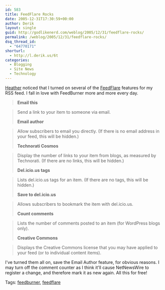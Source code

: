 ```yaml
---
id: 583
title: FeedFlare Rocks
date: 2005-12-31T17:30:59+00:00
author: Derik
layout: single
guid: http://godlikenerd.com/weblog/2005/12/31/feedflare-rocks/
permalink: /weblog/2005/12/31/feedflare-rocks/
dsq_thread_id:
  - "64770171"
shorturl:
  - http://l.derik.us/6t
categories:
  - Blogging
  - Site News
  - Technology
---
```

[Heather](http://www.pixelscribbles.com/journal/) noticed that I turned on several of the [FeedFlare](http://www.feedburner.com/fb/a/publishers/feedflare) features for my RSS feed. I fall in love with FeedBurner more and more every day.

> **Email this**
    
> Send a link to your item to someone via email.
> 
> **Email author**
    
> Allow subscribers to email you directly. (If there is no email address in your feed, this will be hidden.)
> 
> **Technorati Cosmos**
    
> Display the number of links to your item from blogs, as measured by Technorati. (If there are no links, this will be hidden.)
> 
> **Del.icio.us tags**
    
> Lists del.icio.us tags for an item. (If there are no tags, this will be hidden.)
> 
> **Save to del.icio.us**
    
> Allows subscribers to bookmark the item with del.icio.us.
> 
> **Count comments**
    
> Lists the number of comments posted to an item (for WordPress blogs only).
> 
> **Creative Commons**
    
> Displays the Creative Commons license that you may have applied to your feed (or to individual content items).

I've turned them all on, save the Email Author feature, for obvious reasons. I may turn off the comment counter as I think it'll cause NetNewsWire to register a change, and therefore mark it as new again. All this for free! <!-- technorati tags start -->

<p class="tag-description">
  Tags: <a href="http://tagcentral.net/tag/feedburner" rel="tag">feedburner</a>, <a href="http://tagcentral.net/tag/feedflare" rel="tag">feedflare</a>
</p>

<!-- technorati tags end -->